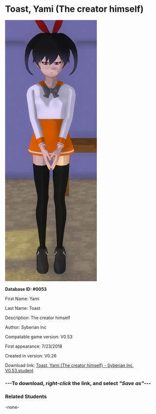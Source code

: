 # Toast, Yami (The creator himself)

<img src="../../Files/Images/Toast, Yami (The creator himself).png" title="Toast, Yami (The creator himself) - Syberian Inc, V0.53">

**Database ID: #0053**

First Name: Yami

Last Name: Toast

Description: The creator himself

Author: Syberian Inc

Compatable game version: V0.53

First appearance: 7/23/2018

Created in version: V0.26

Download link: <a href="https://raw.githubusercontent.com/Arbiter1223/Daigaku-Gurashi-Custom-Students/master/Files/Student%20Files/Toast%2C%20Yami%20(The%20creator%20himself)%20-%20Syberian%20Inc%2C%20V0.53.student">Toast, Yami (The creator himself) - Syberian Inc, V0.53.student</a>

### ---**To download, _right-click_ the link, and select _"Save as"_**---

### Related Students

-none-

